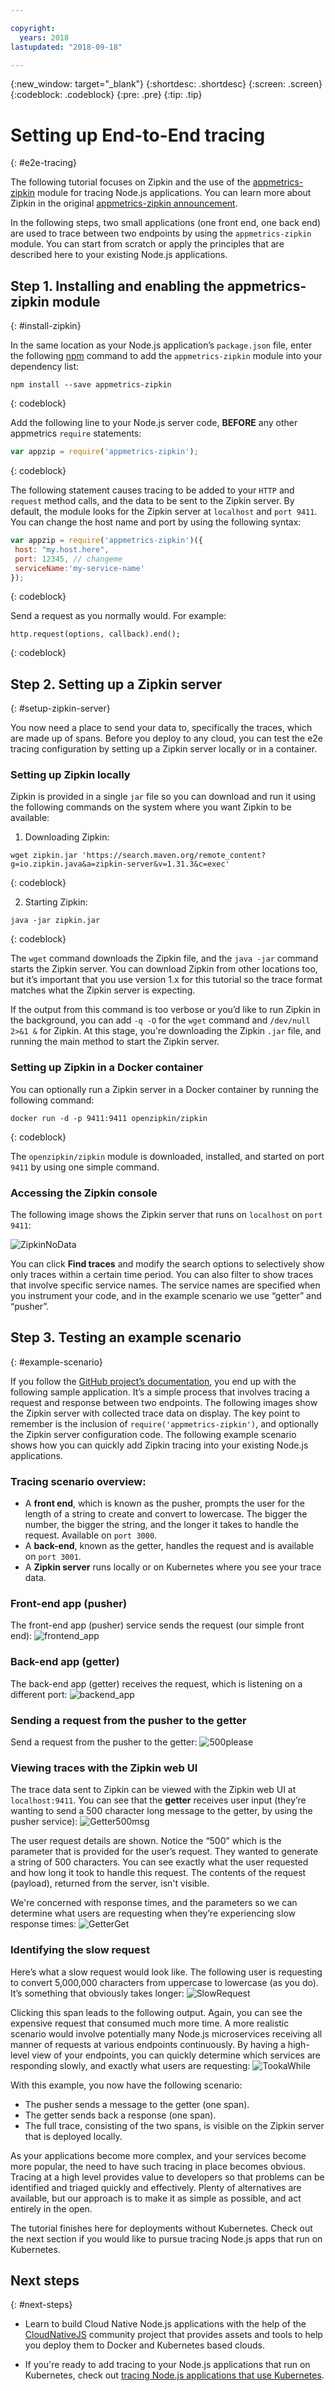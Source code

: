 ```yaml
---

copyright:
  years: 2018
lastupdated: "2018-09-18"

---
```

{:new_window: target="_blank"}
{:shortdesc: .shortdesc}
{:screen: .screen}
{:codeblock: .codeblock}
{:pre: .pre}
{:tip: .tip}

# Setting up End-to-End tracing
{: #e2e-tracing}

The following tutorial focuses on Zipkin and the use of the [appmetrics-zipkin](https://github.com/RuntimeTools/appmetrics-zipkin) module for tracing Node.js applications. You can learn more about Zipkin in the original [appmetrics-zipkin announcement](https://developer.ibm.com/node/2017/10/26/add-zipkin-open-tracing-support-node-js-application-one-line-code/). 

In the following steps, two small applications (one front end, one back end) are used to trace between two endpoints by using the `appmetrics-zipkin` module. You can start from scratch or apply the principles that are described here to your existing Node.js applications. 

## Step 1. Installing and enabling the appmetrics-zipkin module
{: #install-zipkin}

In the same location as your Node.js application’s `package.json` file, enter the following [npm](https://nodejs.org/) command to add the `appmetrics-zipkin` module into your dependency list:
```
npm install --save appmetrics-zipkin
```
{: codeblock}

Add the following line to your Node.js server code, **BEFORE** any other appmetrics `require` statements:
```js
var appzip = require('appmetrics-zipkin');
```
{: codeblock}

The following statement causes tracing to be added to your `HTTP` and `request` method calls, and the data to be sent to the Zipkin server. By default, the module looks for the Zipkin server at `localhost` and `port 9411`. You can change the host name and port by using the following syntax:
```js
var appzip = require('appmetrics-zipkin')({
 host: "my.host.here",
 port: 12345, // changeme
 serviceName:'my-service-name'
});
```
{: codeblock}

Send a request as you normally would. For example:
```
http.request(options, callback).end();
```
{: codeblock} 

## Step 2. Setting up a Zipkin server
{: #setup-zipkin-server}

You now need a place to send your data to, specifically the traces, which are made up of spans. Before you deploy to any cloud, you can test the e2e tracing configuration by setting up a Zipkin server locally or in a container. 

### Setting up Zipkin locally

Zipkin is provided in a single `jar` file so you can download and run it using the following commands on the system where you want Zipkin to be available:

1. Downloading Zipkin:
  ```
  wget zipkin.jar 'https://search.maven.org/remote_content?g=io.zipkin.java&a=zipkin-server&v=1.31.3&c=exec'
  ```
  {: codeblock}

2. Starting Zipkin:
  ```
  java -jar zipkin.jar
  ```
  {: codeblock}

  The `wget` command downloads the Zipkin file, and the `java -jar` command starts the Zipkin server. You can download Zipkin from other locations too, but it’s important that you use version 1.x for this tutorial so the trace format matches what the Zipkin server is expecting.

  If the output from this command is too verbose or you’d like to run Zipkin in the background, you can add `-q -O` for the `wget` command and `/dev/null 2>&1 &` for Zipkin. At this stage, you're downloading the Zipkin `.jar` file, and running the main method to start the Zipkin server.

### Setting up Zipkin in a Docker container

You can optionally run a Zipkin server in a Docker container by running the following command:
```
docker run -d -p 9411:9411 openzipkin/zipkin
```
{: codeblock}

The `openzipkin/zipkin` module is downloaded, installed, and started on port `9411` by using one simple command.

### Accessing the Zipkin console
The following image shows the Zipkin server that runs on `localhost` on `port 9411`:

![ZipkinNoData](images/ZipkinNoData.png)

You can click **Find traces** and modify the search options to selectively show only traces within a certain time period. You can also filter to show traces that involve specific service names. The service names are specified when you instrument your code, and in the example scenario we use “getter” and “pusher”.

## Step 3. Testing an example scenario
{: #example-scenario}

If you follow the [GitHub project’s documentation](https://github.com/ibm-developer/nodejs-zipkin-tracing), you end up with the following sample application. It’s a simple process that involves tracing a request and response between two endpoints. The following images show the Zipkin server with collected trace data on display. The key point to remember is the inclusion of `require('appmetrics-zipkin')`, and optionally the Zipkin server configuration code. The following example scenario shows how you can quickly add Zipkin tracing into your existing Node.js applications.

### Tracing scenario overview:
* A **front end**, which is known as the pusher, prompts the user for the length of a string to create and convert to lowercase. The bigger the number, the bigger the string, and the longer it takes to handle the request. Available on `port 3000`.
* A **back-end**, known as the getter, handles the request and is available on `port 3001`.
* A **Zipkin server** runs locally or on Kubernetes where you see your trace data.

### Front-end app (pusher)
The front-end app (pusher) service sends the request (our simple front end):
![frontend_app](images/frontend_app.png)

### Back-end app (getter)
The back-end app (getter) receives the request, which is listening on a different port:
![backend_app](images/Backend.png)

### Sending a request from the pusher to the getter
Send a request from the pusher to the getter:
![500please](images/500Please.png)

### Viewing traces with the Zipkin web UI
The trace data sent to Zipkin can be viewed with the Zipkin web UI at `localhost:9411`. You can see that the **getter** receives user input (they’re wanting to send a 500 character long message to the getter, by using the pusher service):
![Getter500msg](images/Getter500Msg.png)

The user request details are shown. Notice the “500” which is the parameter that is provided for the user’s request. They wanted to generate a string of 500 characters. You can see exactly what the user requested and how long it took to handle this request. The contents of the request (payload), returned from the server, isn't visible. 

We're concerned with response times, and the parameters so we can determine what users are requesting when they’re experiencing slow response times: 
![GetterGet](images/GetterGet.png)

### Identifying the slow request
Here’s what a slow request would look like. The following user is requesting to convert 5,000,000 characters from uppercase to lowercase (as you do). It’s something that obviously takes longer:
![SlowRequest](images/SlowRequest.png)

Clicking this span leads to the following output. Again, you can see the expensive request that consumed much more time. A more realistic scenario would involve potentially many Node.js microservices receiving all manner of requests at various endpoints continuously. By having a high-level view of your endpoints, you can quickly determine which services are responding slowly, and exactly what users are requesting: 
![TookaWhile](images/TookAWhile.png)

With this example, you now have the following scenario:

* The pusher sends a message to the getter (one span).
* The getter sends back a response (one span).
* The full trace, consisting of the two spans, is visible on the Zipkin server that is deployed locally.

As your applications become more complex, and your services become more popular, the need to have such tracing in place becomes obvious. Tracing at a high level provides value to developers so that problems can be identified and triaged quickly and effectively. Plenty of alternatives are available, but our approach is to make it as simple as possible, and act entirely in the open.

The tutorial finishes here for deployments without Kubernetes. Check out the next section if you would like to pursue tracing Node.js apps that run on Kubernetes.

## Next steps
{: #next-steps}

* Learn to build Cloud Native Node.js applications with the help of the [CloudNativeJS](https://www.cloudnativejs.io/) community project that provides assets and tools to help you deploy them to Docker and Kubernetes based clouds.

* If you're ready to add tracing to your Node.js applications that run on Kubernetes, check out [tracing Node.js applications that use Kubernetes](https://developer.ibm.com/node/tutorial-end-end-tracing-node-js-applications/#appservice).

